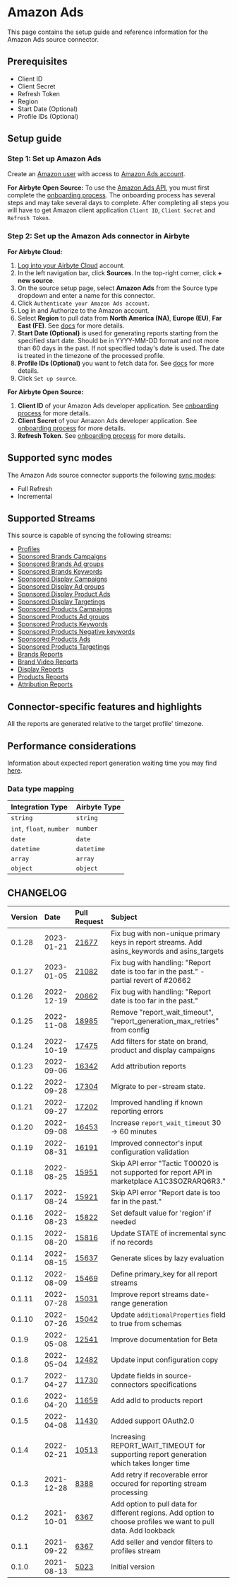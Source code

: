 # Amazon Ads
This page contains the setup guide and reference information for the Amazon Ads source connector.

## Prerequisites

* Client ID
* Client Secret
* Refresh Token
* Region
* Start Date (Optional)
* Profile IDs (Optional)

## Setup guide
### Step 1: Set up Amazon Ads
Create an [Amazon user](https://www.amazon.com) with access to [Amazon Ads account](https://advertising.amazon.com).

<!-- env:oss -->
**For Airbyte Open Source:**
To use the [Amazon Ads API](https://advertising.amazon.com/API/docs/en-us), you must first complete the [onboarding process](https://advertising.amazon.com/API/docs/en-us/setting-up/overview). The onboarding process has several steps and may take several days to complete. After completing all steps you will have to get Amazon client application `Client ID`, `Client Secret` and `Refresh Token`.
<!-- /env:oss -->

### Step 2: Set up the Amazon Ads connector in Airbyte

<!-- env:cloud -->
**For Airbyte Cloud:**

1. [Log into your Airbyte Cloud](https://cloud.airbyte.io/workspaces) account.
2. In the left navigation bar, click **Sources**. In the top-right corner, click **+ new source**.
3. On the source setup page, select **Amazon Ads** from the Source type dropdown and enter a name for this connector.
4. Click `Authenticate your Amazon Ads account`.
5. Log in and Authorize to the Amazon account.
6. Select **Region** to pull data from **North America (NA)**, **Europe (EU)**, **Far East (FE)**. See [docs](https://advertising.amazon.com/API/docs/en-us/info/api-overview#api-endpoints) for more details.
7. **Start Date (Optional)** is used for generating reports starting from the specified start date. Should be in YYYY-MM-DD format and not more than 60 days in the past. If not specified today's date is used. The date is treated in the timezone of the processed profile.
8. **Profile IDs (Optional)** you want to fetch data for. See [docs](https://advertising.amazon.com/API/docs/en-us/concepts/authorization/profiles) for more details.
9. Click `Set up source`.
<!-- /env:cloud -->

<!-- env:oss -->
**For Airbyte Open Source:**

1. **Client ID** of your Amazon Ads developer application. See [onboarding process](https://advertising.amazon.com/API/docs/en-us/setting-up/overview) for more details.
2. **Client Secret** of your Amazon Ads developer application. See [onboarding process](https://advertising.amazon.com/API/docs/en-us/setting-up/overview) for more details.
3. **Refresh Token**. See [onboarding process](https://advertising.amazon.com/API/docs/en-us/setting-up/overview) for more details.
<!-- /env:oss -->

## Supported sync modes
The Amazon Ads source connector supports the following [sync modes](https://docs.airbyte.com/cloud/core-concepts/#connection-sync-mode):
 - Full Refresh
 - Incremental

## Supported Streams
This source is capable of syncing the following streams:

* [Profiles](https://advertising.amazon.com/API/docs/en-us/reference/2/profiles#/Profiles)
* [Sponsored Brands Campaigns](https://advertising.amazon.com/API/docs/en-us/sponsored-brands/3-0/openapi#/Campaigns)
* [Sponsored Brands Ad groups](https://advertising.amazon.com/API/docs/en-us/sponsored-brands/3-0/openapi#/Ad%20groups)
* [Sponsored Brands Keywords](https://advertising.amazon.com/API/docs/en-us/sponsored-brands/3-0/openapi#/Keywords)
* [Sponsored Display Campaigns](https://advertising.amazon.com/API/docs/en-us/sponsored-display/3-0/openapi#/Campaigns)
* [Sponsored Display Ad groups](https://advertising.amazon.com/API/docs/en-us/sponsored-display/3-0/openapi#/Ad%20groups)
* [Sponsored Display Product Ads](https://advertising.amazon.com/API/docs/en-us/sponsored-display/3-0/openapi#/Product%20ads)
* [Sponsored Display Targetings](https://advertising.amazon.com/API/docs/en-us/sponsored-display/3-0/openapi#/Targeting)
* [Sponsored Products Campaigns](https://advertising.amazon.com/API/docs/en-us/sponsored-display/3-0/openapi#/Campaigns)
* [Sponsored Products Ad groups](https://advertising.amazon.com/API/docs/en-us/sponsored-products/2-0/openapi#/Ad%20groups)
* [Sponsored Products Keywords](https://advertising.amazon.com/API/docs/en-us/sponsored-products/2-0/openapi#/Keywords)
* [Sponsored Products Negative keywords](https://advertising.amazon.com/API/docs/en-us/sponsored-products/2-0/openapi#/Negative%20keywords)
* [Sponsored Products Ads](https://advertising.amazon.com/API/docs/en-us/sponsored-products/2-0/openapi#/Product%20ads)
* [Sponsored Products Targetings](https://advertising.amazon.com/API/docs/en-us/sponsored-products/2-0/openapi#/Product%20targeting)
* [Brands Reports](https://advertising.amazon.com/API/docs/en-us/reference/sponsored-brands/2/reports)
* [Brand Video Reports](https://advertising.amazon.com/API/docs/en-us/reference/sponsored-brands/2/reports)
* [Display Reports](https://advertising.amazon.com/API/docs/en-us/sponsored-display/3-0/openapi#/Reports)
* [Products Reports](https://advertising.amazon.com/API/docs/en-us/sponsored-products/2-0/openapi#/Reports)
* [Attribution Reports](https://advertising.amazon.com/API/docs/en-us/amazon-attribution-prod-3p/#/)

## Connector-specific features and highlights

All the reports are generated relative to the target profile' timezone.

## Performance considerations

Information about expected report generation waiting time you may find [here](https://advertising.amazon.com/API/docs/en-us/get-started/developer-notes).

### Data type mapping

| Integration Type         | Airbyte Type |
| :----------------------- | :----------- |
| `string`                 | `string`     |
| `int`, `float`, `number` | `number`     |
| `date`                   | `date`       |
| `datetime`               | `datetime`   |
| `array`                  | `array`      |
| `object`                 | `object`     |

## CHANGELOG

| Version | Date       | Pull Request                                             | Subject                                                                                                         |
|:--------|:-----------|:---------------------------------------------------------|:----------------------------------------------------------------------------------------------------------------|
| 0.1.28  | 2023-01-21 | [21677](https://github.com/airbytehq/airbyte/pull/21677) | Fix bug with non-unique primary keys in report streams. Add asins_keywords and asins_targets                    |
| 0.1.27  | 2023-01-05 | [21082](https://github.com/airbytehq/airbyte/pull/21082) | Fix bug with handling: "Report date is too far in the past." - partial revert of #20662                         |
| 0.1.26  | 2022-12-19 | [20662](https://github.com/airbytehq/airbyte/pull/20662) | Fix bug with handling: "Report date is too far in the past."                                                    |
| 0.1.25  | 2022-11-08 | [18985](https://github.com/airbytehq/airbyte/pull/18985) | Remove "report_wait_timeout", "report_generation_max_retries" from config                                       |
| 0.1.24  | 2022-10-19 | [17475](https://github.com/airbytehq/airbyte/pull/17475) | Add filters for state on brand, product and display campaigns                                                   |
| 0.1.23  | 2022-09-06 | [16342](https://github.com/airbytehq/airbyte/pull/16342) | Add attribution reports                                                                                         |
| 0.1.22  | 2022-09-28 | [17304](https://github.com/airbytehq/airbyte/pull/17304) | Migrate to per-stream state.                                                                                    |
| 0.1.21  | 2022-09-27 | [17202](https://github.com/airbytehq/airbyte/pull/17202) | Improved handling if known reporting errors                                                                     |
| 0.1.20  | 2022-09-08 | [16453](https://github.com/airbytehq/airbyte/pull/16453) | Increase `report_wait_timeout` 30 -> 60 minutes                                                                 |
| 0.1.19  | 2022-08-31 | [16191](https://github.com/airbytehq/airbyte/pull/16191) | Improved connector's input configuration validation                                                             |
| 0.1.18  | 2022-08-25 | [15951](https://github.com/airbytehq/airbyte/pull/15951) | Skip API error "Tactic T00020 is not supported for report API in marketplace A1C3SOZRARQ6R3."                   |
| 0.1.17  | 2022-08-24 | [15921](https://github.com/airbytehq/airbyte/pull/15921) | Skip API error "Report date is too far in the past."                                                            |
| 0.1.16  | 2022-08-23 | [15822](https://github.com/airbytehq/airbyte/pull/15822) | Set default value for 'region' if needed                                                                        |
| 0.1.15  | 2022-08-20 | [15816](https://github.com/airbytehq/airbyte/pull/15816) | Update STATE of incremental sync if no records                                                                  |
| 0.1.14  | 2022-08-15 | [15637](https://github.com/airbytehq/airbyte/pull/15637) | Generate slices by lazy evaluation                                                                              |
| 0.1.12  | 2022-08-09 | [15469](https://github.com/airbytehq/airbyte/pull/15469) | Define primary_key for all report streams                                                                       |
| 0.1.11  | 2022-07-28 | [15031](https://github.com/airbytehq/airbyte/pull/15031) | Improve report streams date-range generation                                                                    |
| 0.1.10  | 2022-07-26 | [15042](https://github.com/airbytehq/airbyte/pull/15042) | Update `additionalProperties` field to true from schemas                                                        |
| 0.1.9   | 2022-05-08 | [12541](https://github.com/airbytehq/airbyte/pull/12541) | Improve documentation for Beta                                                                                  |
| 0.1.8   | 2022-05-04 | [12482](https://github.com/airbytehq/airbyte/pull/12482) | Update input configuration copy                                                                                 |
| 0.1.7   | 2022-04-27 | [11730](https://github.com/airbytehq/airbyte/pull/11730) | Update fields in source-connectors specifications                                                               |
| 0.1.6   | 2022-04-20 | [11659](https://github.com/airbytehq/airbyte/pull/11659) | Add adId to products report                                                                                     |
| 0.1.5   | 2022-04-08 | [11430](https://github.com/airbytehq/airbyte/pull/11430) | Added support OAuth2.0                                                                                          |
| 0.1.4   | 2022-02-21 | [10513](https://github.com/airbytehq/airbyte/pull/10513) | Increasing REPORT_WAIT_TIMEOUT for supporting report generation which takes longer time                         |
| 0.1.3   | 2021-12-28 | [8388](https://github.com/airbytehq/airbyte/pull/8388)   | Add retry if recoverable error  occured for reporting stream processing                                         |
| 0.1.2   | 2021-10-01 | [6367](https://github.com/airbytehq/airbyte/pull/6461)   | Add option to pull data for different regions. Add option to choose profiles we want to pull data. Add lookback |
| 0.1.1   | 2021-09-22 | [6367](https://github.com/airbytehq/airbyte/pull/6367)   | Add seller and vendor filters to profiles stream                                                                |
| 0.1.0   | 2021-08-13 | [5023](https://github.com/airbytehq/airbyte/pull/5023)   | Initial version                                                                                                 |
